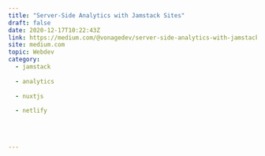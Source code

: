 ```yaml
---
title: "Server-Side Analytics with Jamstack Sites"
draft: false
date: 2020-12-17T10:22:43Z
link: https://medium.com/@vonagedev/server-side-analytics-with-jamstack-sites-1a254c0c20bd?source=rss------jamstack-5&utm_medium=RSS&utm_source=hune
site: medium.com
topic: Webdev
category:
  - jamstack
  
  - analytics
  
  - nuxtjs
  
  - netlify
  
   
  

---
```

